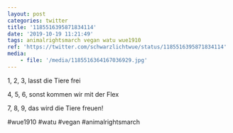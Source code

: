 ```yaml
---
layout: post
categories: twitter
title: '1185516395871834114'
date: '2019-10-19 11:21:49'
tags: animalrightsmarch vegan watu wue1910
ref: 'https://twitter.com/schwarzlichtwue/status/1185516395871834114'
media:
    - file: '/media/1185516364167036929.jpg'
---
```

1, 2, 3, lasst die Tiere frei

4, 5, 6, sonst kommen wir mit der Flex

7, 8, 9, das wird die Tiere freuen!

#wue1910 #watu #vegan #animalrightsmarch  